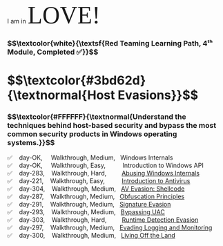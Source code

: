 I am in <span style="font-family:Papyrus; font-size:4em;">LOVE!</span>

<h3 align="left"> $$\textcolor{white}{\textsf{Red Teaming Learning Path, 4ᵗʰ Module, Completed ✅}}$$</h3>

<h1 align="left"> $$\textcolor{#3bd62d}{\textnormal{Host Evasions}}$$ </h1>

<h3 align="left"> $$\textcolor{#FFFFFF}{\textnormal{Understand the techniques behind host-based security and bypass the most common security products in Windows operating systems.}}$$ </h3>





✅ &nbsp;&nbsp; day-OK, &nbsp;&nbsp;&nbsp; Walkthrough, Medium, &nbsp; Windows Internals<br>
✅ &nbsp;&nbsp; day-OK, &nbsp;&nbsp;&nbsp; Walkthrough, Easy, &nbsp;&nbsp;&nbsp;&nbsp;&nbsp;&nbsp;&nbsp;&nbsp; Introduction to Windows API<br>
✅ &nbsp;&nbsp; day-283, &nbsp;&nbsp; Walkthrough, Hard, &nbsp;&nbsp;&nbsp;&nbsp;&nbsp;&nbsp;&nbsp; [Abusing Windows Internals](https://github.com/RosanaFSS/TryHackMe/blob/Red-Teaming-learning-path/4.03.%20Abusing%20Windows%20Internals.md)<br>
✅ &nbsp;&nbsp; day-221, &nbsp;&nbsp; Walkthrough, Easy, &nbsp;&nbsp;&nbsp;&nbsp;&nbsp;&nbsp;&nbsp;&nbsp; [Introduction to Antivirus](https://github.com/RosanaFSS/TryHackMe/blob/Red-Teaming-learning-path/4.04.%20Introduction%20to%20Antivirus.md)<br>
✅ &nbsp;&nbsp; day-304, &nbsp;&nbsp; Walkthrough, Medium, &nbsp; [AV Evasion: Shellcode](https://github.com/RosanaFSS/TryHackMe/blob/Red-Teaming-learning-path/4.05.%20AV%20Evasion:%20Shellcode.md)<br>
✅ &nbsp;&nbsp; day-287, &nbsp;&nbsp; Walkthrough, Medium, &nbsp; [Obfuscation Principles](https://github.com/RosanaFSS/TryHackMe/blob/Red-Teaming-learning-path/4.06.%20Obfuscation%20Principles.md)<br>
✅ &nbsp;&nbsp; day-291,  &nbsp;&nbsp; Walkthrough, Medium, &nbsp; [Signature Evasion](https://github.com/RosanaFSS/TryHackMe/blob/Red-Teaming-learning-path/4.07.%20Signature%20Evasion.md)<br>
✅ &nbsp;&nbsp; day-293,  &nbsp;&nbsp; Walkthrough, Medium, &nbsp; [Bypassing UAC](https://github.com/RosanaFSS/TryHackMe/blob/Red-Teaming-learning-path/4.08.%20Bypassing%20UAC.md)<br>
✅ &nbsp;&nbsp; day-303, &nbsp;&nbsp; Walkthrough, Hard, &nbsp;&nbsp;&nbsp;&nbsp;&nbsp;&nbsp;&nbsp; [Runtime Detection Evasion](https://github.com/RosanaFSS/TryHackMe/blob/Red-Teaming-learning-path/4.09.%20Runtime%20Detection%20Evasion.md)<br>
✅ &nbsp;&nbsp; day-297,  &nbsp;&nbsp; Walkthrough, Medium, &nbsp; [Evading Logging and Monitoring](https://github.com/RosanaFSS/TryHackMe/blob/Red-Teaming-learning-path/4.10.%20Evading%20Logging%20and%20Monitoring.md)<br>
✅ &nbsp;&nbsp; day-300,  &nbsp;&nbsp; Walkthrough, Medium, &nbsp; [Living Off the Land](https://github.com/RosanaFSS/TryHackMe/blob/Red-Teaming-learning-path/4.11.%20Living%20Off%20the%20Land.md)<br>
